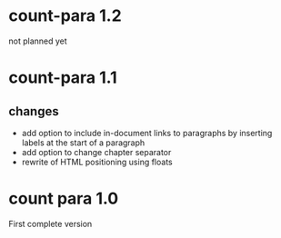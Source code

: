 # count-para 1.2

not planned yet

# count-para 1.1

## changes

- add option to include in-document links to paragraphs by inserting labels at the start of a paragraph
- add option to change chapter separator
- rewrite of HTML positioning using floats

# count para 1.0

First complete version